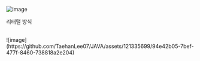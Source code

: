 ![image](https://github.com/TaehanLee07/JAVA/assets/121335699/6e3e576e-b1f2-4f62-ada4-9507e6db3645)
<p>리터럴 방식</p> <br>
![image](https://github.com/TaehanLee07/JAVA/assets/121335699/94e42b05-7bef-477f-8460-738818a2e204)
